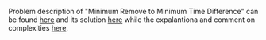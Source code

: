 Problem description of "Minimum Remove to Minimum Time Difference" can be found [here](https://leetcode.com/problems/minimum-time-difference/) and its solution [here](https://github.com/aurimas13/Solutions-To-Problems/blob/main/LeetCode/Python%20Solutions/Minimum%20Time%20Difference/minimum.py) while the expalantiona and comment on complexities [here](https://leetcode.com/problems/minimum-time-difference/solutions/3315284/python-solution-beats-93/).
